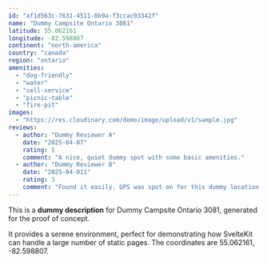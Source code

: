 ```yaml
---
id: "af1d563c-7631-4511-8b9a-f3ccac93342f"
name: "Dummy Campsite Ontario 3081"
latitude: 55.062161
longitude: -82.598807
continent: "north-america"
country: "canada"
region: "ontario"
amenities:
  - "dog-friendly"
  - "water"
  - "cell-service"
  - "picnic-table"
  - "fire-pit"
images:
  - "https://res.cloudinary.com/demo/image/upload/v1/sample.jpg"
reviews:
  - author: "Dummy Reviewer A"
    date: "2025-04-07"
    rating: 5
    comment: "A nice, quiet dummy spot with some basic amenities."
  - author: "Dummy Reviewer B"
    date: "2025-04-011"
    rating: 3
    comment: "Found it easily. GPS was spot on for this dummy location."
---
```


This is a **dummy description** for Dummy Campsite Ontario 3081, generated for the proof of concept.

It provides a serene environment, perfect for demonstrating how SvelteKit can handle a large number of static pages. The coordinates are 55.062161, -82.598807.
